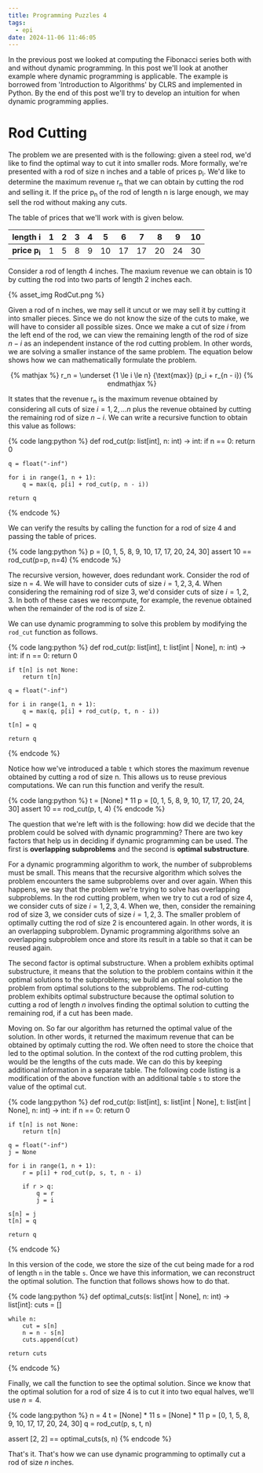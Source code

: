 ```yaml
---
title: Programming Puzzles 4
tags:
  - epi
date: 2024-11-06 11:46:05
---
```



In the previous post we looked at computing the Fibonacci series both with and without dynamic programming. In this post we'll look at another example where dynamic programming is applicable. The example is borrowed from 'Introduction to Algorithms' by CLRS and implemented in Python. By the end of this post we'll try to develop an intuition for when dynamic programming applies.

# Rod Cutting  

The problem we are presented with is the following: given a steel rod, we'd like to find the optimal way to cut it into smaller rods. More formally, we're presented with a rod of size n inches and a table of prices p<sub>i</sub>. We'd like to determine the maximum revenue r<sub>n</sub> that we can obtain by cutting the rod and selling it. If the price p<sub>n</sub> of the rod of length n is large enough, we may sell the rod without making any cuts. 

The table of prices that we'll work with is given below.  


| length i   | 1  | 2  | 3  | 4  | 5  | 6  | 7  | 8  | 9  | 10  |
|---|---|---|---|---|---|---|---|---|---|---|
| **price p<sub>i</sub>**   | 1  | 5  | 8  | 9  | 10  | 17  | 17  | 20  | 24  | 30  |  


Consider a rod of length 4 inches. The maxium revenue we can obtain is 10 by cutting the rod into two parts of length 2 inches each.

{% asset_img RodCut.png %}

Given a rod of n inches, we may sell it uncut or we may sell it by cutting it into smaller pieces. Since we do not know the size of the cuts to make, we will have to consider all possible sizes. Once we make a cut of size $i$ from the left end of the rod, we can view the remaining length of the rod of size $n - i$ as an independent instance of the rod cutting problem. In other words, we are solving a smaller instance of the same problem. The equation below shows how we can mathematically formulate the problem.  

<center>
{% mathjax %}
r_n = \underset {1 \le i \le n} {\text{max}} (p_i + r_{n - i})
{% endmathjax %}
</center>

It states that the revenue r<sub>n</sub> is the maximum revenue obtained by considering all cuts of size $i = 1, 2, ... n$ plus the revenue obtained by cutting the remaining rod of size $n - i$. We can write a recursive function to obtain this value as follows:  

{% code lang:python %}
def rod_cut(p: list[int], n: int) -> int:
    if n == 0:
        return 0

    q = float("-inf")

    for i in range(1, n + 1):
        q = max(q, p[i] + rod_cut(p, n - i))

    return q
{% endcode %}  

We can verify the results by calling the function for a rod of size 4 and passing the table of prices.  

{% code lang:python %}
p = [0, 1, 5, 8, 9, 10, 17, 17, 20, 24, 30]
assert 10 == rod_cut(p=p, n=4)
{% endcode %}  

The recursive version, however, does redundant work. Consider the rod of size n = 4. We will have to consider cuts of size $i = 1, 2, 3, 4$. When considering the remaining rod of size 3, we'd consider cuts of size $i = 1, 2, 3$. In both of these cases we recompute, for example, the revenue obtained when the remainder of the rod is of size 2.  

We can use dynamic programming to solve this problem by modifying the `rod_cut` function as follows.

{% code lang:python %}
def rod_cut(p: list[int], t: list[int | None], n: int) -> int:
    if n == 0:
        return 0

    if t[n] is not None:
        return t[n]

    q = float("-inf")

    for i in range(1, n + 1):
        q = max(q, p[i] + rod_cut(p, t, n - i))

    t[n] = q

    return q
{% endcode %}

Notice how we've introduced a table `t` which stores the maximum revenue obtained by cutting a rod of size n. This allows us to reuse previous computations. We can run this function and verify the result.

{% code lang:python %}
t = [None] * 11
p = [0, 1, 5, 8, 9, 10, 17, 17, 20, 24, 30]
assert 10 == rod_cut(p, t, 4)
{% endcode %}   

The question that we're left with is the following: how did we decide that the problem could be solved with dynamic programming? There are two key factors that help us in deciding if dynamic programming can be used. The first is **overlapping subproblems** and the second is **optimal substructure**.  

For a dynamic programming algorithm to work, the number of subproblems must be small. This means that the recursive algorithm which solves the problem encounters the same subproblems over and over again. When this happens, we say that the problem we're trying to solve has overlapping subproblems. In the rod cutting problem, when we try to cut a rod of size 4, we consider cuts of size $i = 1, 2, 3, 4$. When we, then, consider the remaining rod of size 3, we consider cuts of size $i = 1, 2, 3$. The smaller problem of optimally cutting the rod of size 2 is encountered again. In other words, it is an overlapping subproblem. Dynamic programming algorithms solve an overlapping subproblem once and store its result in a table so that it can be reused again.  

The second factor is optimal substructure. When a problem exhibits optimal substructure, it means that the solution to the problem contains within it the optimal solutions to the subproblems; we build an optimal solution to the problem from optimal solutions to the subproblems. The rod-cutting problem exhibits optimal substructure because the optimal solution to cutting a rod of length $n$ involves finding the optimal solution to cutting the remaining rod, if a cut has been made.  

Moving on. So far our algorithm has returned the optimal value of the solution. In other words, it returned the maximum revenue that can be obtained by optimaly cutting the rod. We often need to store the choice that led to the optimal solution. In the context of the rod cutting problem, this would be the lengths of the cuts made. We can do this by keeping additional information in a separate table. The following code listing is a modification of the above function with an additional table `s` to store the value of the optimal cut.  

{% code lang:python %}
def rod_cut(p: list[int], s: list[int | None], t: list[int | None], n: int) -> int:
    if n == 0:
        return 0

    if t[n] is not None:
        return t[n]

    q = float("-inf")
    j = None

    for i in range(1, n + 1):
        r = p[i] + rod_cut(p, s, t, n - i)

        if r > q:
            q = r
            j = i

    s[n] = j
    t[n] = q

    return q
{% endcode %}  

In this version of the code, we store the size of the cut being made for a rod of length `n` in the table `s`. Once we have this information, we can reconstruct the optimal solution. The function that follows shows how to do that.  

{% code lang:python %}
def optimal_cuts(s: list[int | None], n: int) -> list[int]:
    cuts = []

    while n:
        cut = s[n]
        n = n - s[n]
        cuts.append(cut)

    return cuts
{% endcode %}  

Finally, we call the function to see the optimal solution. Since we know that the optimal solution for a rod of size 4 is to cut it into two equal halves, we'll use $n = 4$. 

{% code lang:python %}
n = 4
t = [None] * 11
s = [None] * 11
p = [0, 1, 5, 8, 9, 10, 17, 17, 20, 24, 30]
q = rod_cut(p, s, t, n)

assert [2, 2] == optimal_cuts(s, n)
{% endcode %}  

That's it. That's how we can use dynamic programming to optimally cut a rod of size $n$ inches.